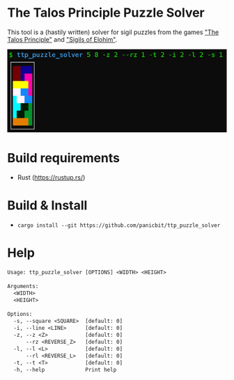 # The Talos Principle Puzzle Solver

This tool is a (hastily written) solver for sigil puzzles from the games ["The Talos Principle"](https://store.steampowered.com/app/257510/The_Talos_Principle/) and ["Sigils of Elohim"](https://store.steampowered.com/app/321480/Sigils_of_Elohim/).

![showcase](img/showcase.png)

# Build requirements
- Rust (https://rustup.rs/)

# Build & Install
- `cargo install --git https://github.com/panicbit/ttp_puzzle_solver`

# Help
```
Usage: ttp_puzzle_solver [OPTIONS] <WIDTH> <HEIGHT>

Arguments:
  <WIDTH>
  <HEIGHT>

Options:
  -s, --square <SQUARE>  [default: 0]
  -i, --line <LINE>      [default: 0]
  -z, --z <Z>            [default: 0]
      --rz <REVERSE_Z>   [default: 0]
  -l, --l <L>            [default: 0]
      --rl <REVERSE_L>   [default: 0]
  -t, --t <T>            [default: 0]
  -h, --help             Print help
```